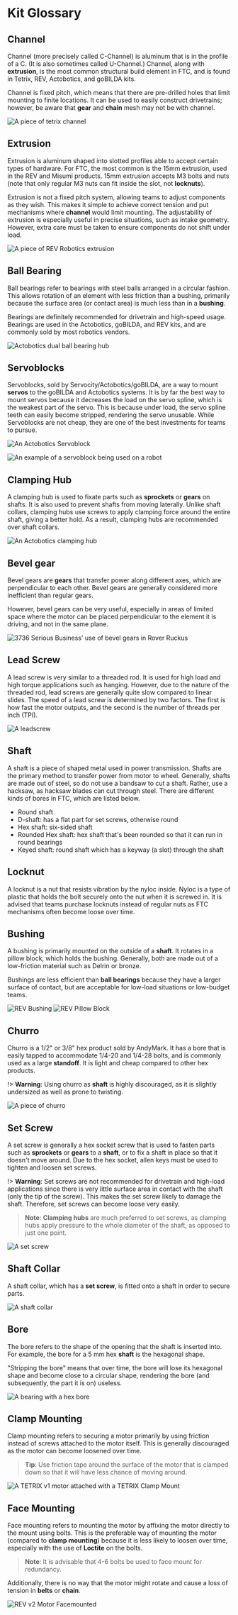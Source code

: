 # Kit Glossary

## Channel
Channel (more precisely called C-Channel) is aluminum that is in the profile of a C. (It is also sometimes called U-Channel.) Channel, along with **extrusion**, is the most common structural build element in FTC, and is found in Tetrix, REV, Actobotics, and goBILDA kits.

Channel is fixed pitch, which means that there are pre-drilled holes that limit mounting to finite locations. It can be used to easily construct drivetrains; however, be aware that **gear** and **chain** mesh may not be with channel.

![A piece of tetrix channel](https://dd8f408.webp.ee/tetrix-channel.jpg)

## Extrusion
Extrusion is aluminum shaped into slotted profiles able to accept certain types of hardware. For FTC, the most common is the 15mm extrusion, used in the REV and Misumi products. 15mm extrusion accepts M3 bolts and nuts (note that only regular M3 nuts can fit inside the slot, not **locknuts**).

Extrusion is not a fixed pitch system, allowing teams to adjust components as they wish. This makes it simple to achieve correct tension and put mechanisms where **channel** would limit mounting. The adjustability of extrusion is especially useful in precise situations, such as intake geometry. However, extra care must be taken to ensure components do not shift under load.

![A piece of REV Robotics extrusion](https://dd8f408.webp.ee/extrusion.jpg)

## Ball Bearing
Ball bearings refer to bearings with steel balls arranged in a circular fashion. This allows rotation of an element with less friction than a bushing, primarily because the surface area (or contact area) is much less than in a **bushing**.

Bearings are definitely recommended for drivetrain and high-speed usage. Bearings are used in the Actobotics, goBILDA, and REV kits, and are commonly sold by most robotics vendors.

![Actobotics dual ball bearing hub](https://dd8f408.webp.ee/actobotics-dual-ball-bearing-hub.jpg)

## Servoblocks
Servoblocks, sold by Servocity/Actobotics/goBILDA, are a way to mount **servos** to the goBILDA and Actobotics systems. It is by far the best way to mount servos because it decreases the load on the servo spline, which is the weakest part of the servo. This is because under load, the servo spline teeth can easily become stripped, rendering the servo unusable. While Servoblocks are not cheap, they are one of the best investments for teams to pursue.

![An Actobotics Servoblock](https://dd8f408.webp.ee/servoblock.jpg)

![An example of a servoblock being used on a robot](https://dd8f408.webp.ee/10030-servoblock-usage.jpg)

## Clamping Hub
A clamping hub is used to fixate parts such as **sprockets** or **gears** on shafts. It is also used to prevent shafts from moving laterally. Unlike shaft collars, clamping hubs use screws to apply clamping force around the entire shaft, giving a better hold. As a result, clamping hubs are recommended over shaft collars.

![An Actobotics clamping hub](https://dd8f408.webp.ee/clamping-hub.jpg)

## Bevel gear
Bevel gears are **gears** that transfer power along different axes, which are perpendicular to each other. Bevel gears are generally considered more inefficient than regular gears.

However, bevel gears can be very useful, especially in areas of limited space where the motor can be placed perpendicular to the element it is driving, and not in the same plane.

![3736 Serious Business' use of bevel gears in Rover Ruckus](https://dd8f408.webp.ee/3736-bevel-gear-usage.jpg)

## Lead Screw
A lead screw is very similar to a threaded rod. It is used for high load and high torque applications such as hanging. However, due to the nature of the threaded rod, lead screws are generally quite slow compared to linear slides. The speed of a lead screw is determined by two factors. The first is how fast the motor outputs, and the second is the number of threads per inch (TPI).

![A leadscrew](https://dd8f408.webp.ee/lead-screw.jpg)

## Shaft
A shaft is a piece of shaped metal used in power transmission. Shafts are the primary method to transfer power from motor to wheel. Generally, shafts are made out of steel, so do not use a bandsaw to cut a shaft. Rather, use a hacksaw, as hacksaw blades can cut through steel. There are different kinds of bores in FTC, which are listed below.

- Round shaft
- D-shaft: has a flat part for set screws, otherwise round
- Hex shaft: six-sided shaft
- Rounded Hex shaft: hex shaft that's been rounded so that it can run in round bearings
- Keyed shaft: round shaft which has a keyway (a slot) through the shaft

## Locknut
A locknut is a nut that resists vibration by the nyloc inside. Nyloc is a type of plastic that holds the bolt securely onto the nut when it is screwed in. It is advised that teams purchase locknuts instead of regular nuts as FTC mechanisms often become loose over time.

## Bushing
A bushing is primarily mounted on the outside of a **shaft**. It rotates in a pillow block, which holds the bushing. Generally, both are made out of a low-friction material such as Delrin or bronze.

Bushings are less efficient than **ball bearings** because they have a larger surface of contact, but are acceptable for low-load situations or low-budget teams.

![REV Bushing](https://dd8f408.webp.ee/rev-bushing.jpg)
![REV Pillow Block](https://dd8f408.webp.ee/rev-pillow-block.jpg)

## Churro
Churro is a 1/2" or 3/8" hex product sold by AndyMark. It has a bore that is easily tapped to accommodate 1/4-20 and 1/4-28 bolts, and is commonly used as a large **standoff**. It is light and cheap compared to other hex products.

!> **Warning**: Using churro as **shaft** is highly discouraged, as it is slightly undersized as well as prone to twisting.

![A piece of churro](https://dd8f408.webp.ee/churro.jpg)

## Set Screw
A set screw is generally a hex socket screw that is used to fasten parts such as **sprockets** or **gears** to a **shaft**, or to fix a shaft in place so that it doesn't move around. Due to the hex socket, allen keys must be used to tighten and loosen set screws.

!> **Warning**: Set screws are not recommended for drivetrain and high-load applications since there is very little surface area in contact with the shaft (only the tip of the screw). This makes the set screw likely to damage the shaft. Therefore, set screws can become loose very easily.

> **Note**: **Clamping hubs** are much preferred to set screws, as clamping hubs apply pressure to the whole diameter of the shaft, as opposed to just one point.

![A set screw](https://dd8f408.webp.ee/set-screw.jpg)

## Shaft Collar
A shaft collar, which has a **set screw**, is fitted onto a shaft in order to secure parts.

![A shaft collar](https://dd8f408.webp.ee/shaft-collar.jpg)

## Bore
The bore refers to the shape of the opening that the shaft is inserted into. For example, the bore for a 5 mm hex **shaft** is the hexagonal shape.

"Stripping the bore" means that over time, the bore will lose its hexagonal shape and become close to a circular shape, rendering the bore (and subsequently, the part it is on) useless.

![A bearing with a hex bore](https://dd8f408.webp.ee/hex-bore.jpg)

## Clamp Mounting
Clamp mounting refers to securing a motor primarily by using friction instead of screws attached to the motor itself. This is generally discouraged as the motor can become loosened over time.

> **Tip**: Use friction tape around the surface of the motor that is clamped down so that it will have less chance of moving around.

![A TETRIX v1 motor attached with a TETRIX Clamp Mount](https://dd8f408.webp.ee/clamp-mounting.jpg)

## Face Mounting
Face mounting refers to mounting the motor by affixing the motor directly to the mount using bolts. This is the preferable way of mounting the motor (compared to **clamp mounting**) because it is less likely to loosen over time, especially with the use of **Loctite** on the bolts.

> **Note**: It is advisable that 4-6 bolts be used to face mount for redundancy.

Additionally, there is no way that the motor might rotate and cause a loss of tension in **belts** or **chain**.

![REV v2 Motor Facemounted](https://dd8f408.webp.ee/face-mounting.jpg)
